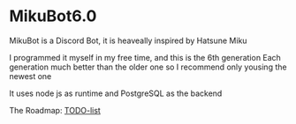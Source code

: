 # MikuBot6.0

MikuBot is a Discord Bot, it is heaveally inspired by Hatsune Miku

I programmed it myself in my free time, and this is the 6th generation
Each generation much better than the older one so I recommend only yousing the newest one


It uses node js as runtime and PostgreSQL as the backend

The Roadmap: [TODO-list](/todo.md)